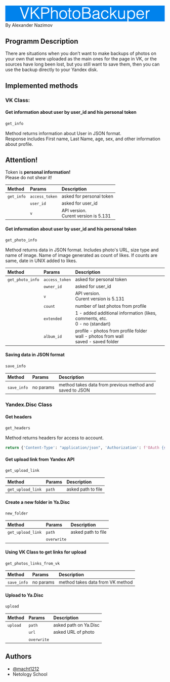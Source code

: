 ![VKBackuper](img/VKBackuper.jpg)
By Alexander Nazimov

## Programm Description

There are situations when you don’t want to make backups of photos on your own that were uploaded as the main ones for the page in VK, or the sources have long been lost, but you still want to save them, then you can use the backup directly to your Yandex disk.
 
## Implemented methods 

### VK Class:
#### Get information about user by user_id and his personal token
```python
get_info
```
Method returns information about User in JSON format.  
Response includes First name, Last Name, age, sex, and other information about profile.  

## **Attention!**

Token is **personal information!**  
Please do not shear it!

| Method     | Params         | Description                               |
|:-----------|:---------------|:------------------------------------------|
| `get_info` | `access_token` | asked for personal token                  |
|            | `user_id`      | asked for user_id                         |
|            | `v`            | API version. <br/>Curent version is 5.131 |

#### Get information about user by user_id and his personal token
```python
get_photo_info
```
Method returns data in JSON format. Includes photo's URL, size type and name of image.
Name of image generated as count of likes. If counts are same, date in UNIX added to likes.

| Method            | Params             | Description                                                                               |
|:------------------|:-------------------|:------------------------------------------------------------------------------------------|
| `get_photo_info`  | `access_token`     | asked for personal token                                                                  |
|                   | `owner_id`         | asked for user_id                                                                         |
|                   | `v`                | API version. <br/>Curent version is 5.131                                                 |
|                   | `count`            | number of last photos from profile                                                        |
|                   | `extended`         | 1 - added additional information (likes, comments, etc. <br/> 0 - no (standart)           |
|                   | `album_id`         | profile - photos from profile folder<br/>wall - photos from wall<br/>saved - saved folder |


#### Saving data in JSON format
```python
save_info
```


| Method        | Params    | Description                                                    |
|:--------------|:----------|:---------------------------------------------------------------|
| `save_info`   | no params | method takes data from previous method and <br/> saved to JSON |


### Yandex.Disc Class

#### Get headers
```python
get_headers
```

Method returns headers for access to account.

```python
return {'Content-Type': "application/json", 'Authorization': f'OAuth {self.token}'}
```

#### Get upload link from Yandex API
```python
get_upload_link
```


| Method            | Params       | Description         |
|:------------------|:-------------|:--------------------|
| `get_upload_link` | `path`       | asked path to file  |

#### Create a new folder in Ya.Disc
```python
new_folder
```
| Method            | Params      | Description         |
|:------------------|:------------|:--------------------|
| `get_upload_link` | `path`      | asked path to file  |
|                   | `overwrite` |                     |

#### Using VK Class to get links for upload
```python
get_photos_links_from_vk
```

| Method        | Params    | Description                        |
|:--------------|:----------|:-----------------------------------|
| `save_info`   | no params | method takes data from VK method   |


#### Upload to Ya.Disc

```python
upload
```
| Method    | Params      | Description           |
|:----------|:------------|:----------------------|
| `upload`  | `path`      | asked path on Ya.Disc |
|           | `url`       | asked URL of photo    |
|           | `overwrite` |                       |


## Authors

- [@macht1212](https://github.com/macht1212)
- Netology School

